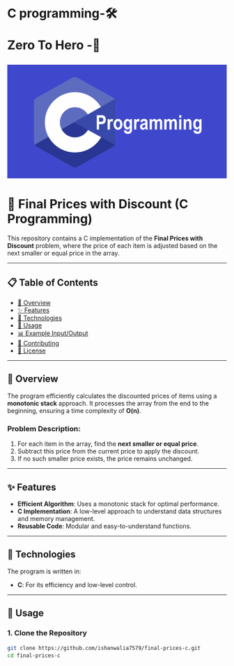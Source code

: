 <h1>C programming-🛠️ &nbsp;<p>Zero To Hero -🚀 </p></h1>
<img src="c programming.png">

# 🛒 Final Prices with Discount (C Programming)

This repository contains a C implementation of the **Final Prices with Discount** problem, where the price of each item is adjusted based on the next smaller or equal price in the array.

---

## 📋 Table of Contents

- [📝 Overview](#-overview)
- [✨ Features](#-features)
- [🔧 Technologies](#-technologies)
- [🚀 Usage](#-usage)
- [📊 Example Input/Output](#-example-inputoutput)
- [🤝 Contributing](#-contributing)
- [📜 License](#-license)

---

## 📝 Overview

The program efficiently calculates the discounted prices of items using a **monotonic stack** approach. It processes the array from the end to the beginning, ensuring a time complexity of **O(n)**.

### Problem Description:
1. For each item in the array, find the **next smaller or equal price**.
2. Subtract this price from the current price to apply the discount.
3. If no such smaller price exists, the price remains unchanged.

---

## ✨ Features

- **Efficient Algorithm**: Uses a monotonic stack for optimal performance.
- **C Implementation**: A low-level approach to understand data structures and memory management.
- **Reusable Code**: Modular and easy-to-understand functions.

---

## 🔧 Technologies

The program is written in:
- **C**: For its efficiency and low-level control.

---

## 🚀 Usage

### 1. Clone the Repository
```bash
git clone https://github.com/ishanwalia7579/final-prices-c.git
cd final-prices-c
